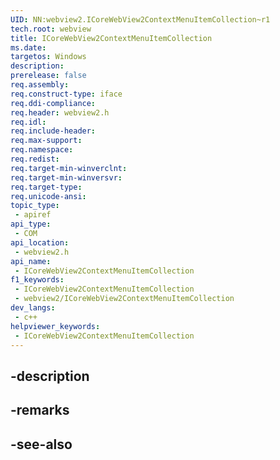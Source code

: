 ```yaml
---
UID: NN:webview2.ICoreWebView2ContextMenuItemCollection~r1
tech.root: webview
title: ICoreWebView2ContextMenuItemCollection
ms.date: 
targetos: Windows
description: 
prerelease: false
req.assembly: 
req.construct-type: iface
req.ddi-compliance: 
req.header: webview2.h
req.idl: 
req.include-header: 
req.max-support: 
req.namespace: 
req.redist: 
req.target-min-winverclnt: 
req.target-min-winversvr: 
req.target-type: 
req.unicode-ansi: 
topic_type:
 - apiref
api_type:
 - COM
api_location:
 - webview2.h
api_name:
 - ICoreWebView2ContextMenuItemCollection
f1_keywords:
 - ICoreWebView2ContextMenuItemCollection
 - webview2/ICoreWebView2ContextMenuItemCollection
dev_langs:
 - c++
helpviewer_keywords:
 - ICoreWebView2ContextMenuItemCollection
---
```


## -description

## -remarks

## -see-also

